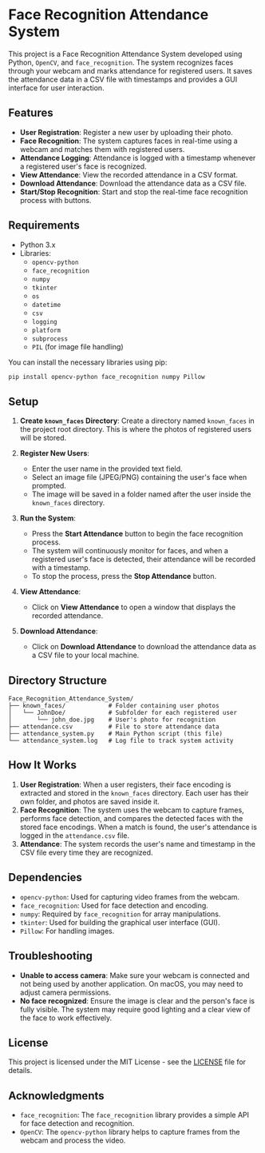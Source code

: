 # Face Recognition Attendance System

This project is a Face Recognition Attendance System developed using Python, `OpenCV`, and `face_recognition`. The system recognizes faces through your webcam and marks attendance for registered users. It saves the attendance data in a CSV file with timestamps and provides a GUI interface for user interaction.

## Features

- **User Registration**: Register a new user by uploading their photo.
- **Face Recognition**: The system captures faces in real-time using a webcam and matches them with registered users.
- **Attendance Logging**: Attendance is logged with a timestamp whenever a registered user's face is recognized.
- **View Attendance**: View the recorded attendance in a CSV format.
- **Download Attendance**: Download the attendance data as a CSV file.
- **Start/Stop Recognition**: Start and stop the real-time face recognition process with buttons.

## Requirements

- Python 3.x
- Libraries:
  - `opencv-python`
  - `face_recognition`
  - `numpy`
  - `tkinter`
  - `os`
  - `datetime`
  - `csv`
  - `logging`
  - `platform`
  - `subprocess`
  - `PIL` (for image file handling)

You can install the necessary libraries using pip:

```bash
pip install opencv-python face_recognition numpy Pillow
```

## Setup

1. **Create `known_faces` Directory**: 
   Create a directory named `known_faces` in the project root directory. This is where the photos of registered users will be stored.

2. **Register New Users**:
   - Enter the user name in the provided text field.
   - Select an image file (JPEG/PNG) containing the user's face when prompted.
   - The image will be saved in a folder named after the user inside the `known_faces` directory.

3. **Run the System**:
   - Press the **Start Attendance** button to begin the face recognition process.
   - The system will continuously monitor for faces, and when a registered user's face is detected, their attendance will be recorded with a timestamp.
   - To stop the process, press the **Stop Attendance** button.

4. **View Attendance**:
   - Click on **View Attendance** to open a window that displays the recorded attendance.

5. **Download Attendance**:
   - Click on **Download Attendance** to download the attendance data as a CSV file to your local machine.

## Directory Structure

```
Face_Recognition_Attendance_System/
├── known_faces/            # Folder containing user photos
│   └── JohnDoe/            # Subfolder for each registered user
│       └── john_doe.jpg    # User's photo for recognition
├── attendance.csv          # File to store attendance data
├── attendance_system.py    # Main Python script (this file)
└── attendance_system.log   # Log file to track system activity
```

## How It Works

1. **User Registration**: When a user registers, their face encoding is extracted and stored in the `known_faces` directory. Each user has their own folder, and photos are saved inside it.
2. **Face Recognition**: The system uses the webcam to capture frames, performs face detection, and compares the detected faces with the stored face encodings. When a match is found, the user's attendance is logged in the `attendance.csv` file.
3. **Attendance**: The system records the user's name and timestamp in the CSV file every time they are recognized.

## Dependencies

- `opencv-python`: Used for capturing video frames from the webcam.
- `face_recognition`: Used for face detection and encoding.
- `numpy`: Required by `face_recognition` for array manipulations.
- `tkinter`: Used for building the graphical user interface (GUI).
- `Pillow`: For handling images.

## Troubleshooting

- **Unable to access camera**: Make sure your webcam is connected and not being used by another application. On macOS, you may need to adjust camera permissions.
- **No face recognized**: Ensure the image is clear and the person's face is fully visible. The system may require good lighting and a clear view of the face to work effectively.

## License

This project is licensed under the MIT License - see the [LICENSE](LICENSE) file for details.

## Acknowledgments

- `face_recognition`: The `face_recognition` library provides a simple API for face detection and recognition.
- `OpenCV`: The `opencv-python` library helps to capture frames from the webcam and process the video.
